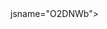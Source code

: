 <!--

If this is your first PR to `ember-data`, you may want to read our [Contributor Guide](https://github.com/emberjs/data/blob/master/CONTRIBUTING.md).

--> jsname="O2DNWb">
